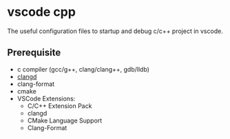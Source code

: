 # vscode cpp
The useful configuration files to startup and debug c/c++ project in vscode.

## Prerequisite
- c compiler (gcc/g++, clang/clang++, gdb/lldb)
- [clangd](https://clangd.llvm.org/installation.html)
- clang-format
- cmake
- VSCode Extensions:
  - C/C++ Extension Pack
  - clangd
  - CMake Language Support
  - Clang-Format
